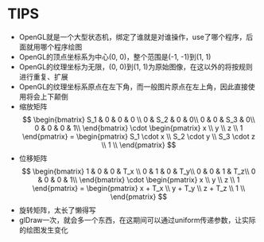 # TIPS

- OpenGL就是一个大型状态机，绑定了谁就是对谁操作，use了哪个程序，后面就用哪个程序绘图
- OpenGL的顶点坐标系为中心(0, 0)，整个范围是(-1, -1)到(1, 1) 
- OpenGL的纹理坐标为无限，(0, 0)到(1, 1)为原始图像，在这以外的将按规则进行重复、扩展
- OpenGL的纹理坐标系原点在左下角，而一般图片原点在左上角，因此直接使用将会上下颠倒
- 缩放矩阵
$$
\begin{bmatrix}
S_1 & 0 & 0 & 0 \\
0 & S_2 & 0 & 0\\
0 & 0 & S_3 & 0\\
0 & 0 & 0 & 1\\
\end{bmatrix}
\cdot
\begin{pmatrix}
x \\
y \\
z \\
1
\end{pmatrix}
=
\begin{pmatrix}
S_1 \cdot x \\
S_2 \cdot y \\
S_3 \cdot z \\
1 \\
\end{pmatrix}
$$
- 位移矩阵
$$
\begin{bmatrix}
1 & 0 & 0 & T_x \\
0 & 1 & 0 & T_y\\
0 & 0 & 1 & T_z\\
0 & 0 & 0 & 1\\
\end{bmatrix}
\cdot
\begin{pmatrix}
x \\
y \\
z \\
1
\end{pmatrix}
=
\begin{pmatrix}
x + T_x \\
y + T_y \\
z + T_z \\
1 \\
\end{pmatrix}
$$
- 旋转矩阵，太长了懒得写
- glDraw一次，就会多一个东西，在这期间可以通过uniform传递参数，让实际的绘图发生变化